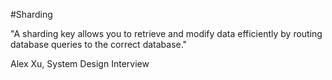 #Sharding 

"A sharding key allows you to retrieve and modify data efficiently by routing database queries to the correct database."

Alex Xu, System Design Interview